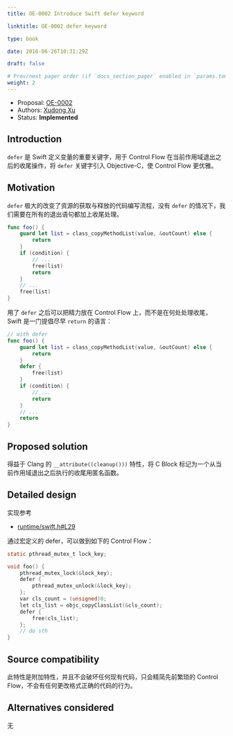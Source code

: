 ```yaml
---
title: OE-0002 Introduce Swift defer keyword

linktitle: OE-0002 defer keyword

type: book

date: 2016-06-26T10:31:29Z

draft: false

# Prev/next pager order (if `docs_section_pager` enabled in `params.toml`)
weight: 2
---
```


* Proposal: [OE-0002](https://github.com/0xxd0/objc-evolution/blob/master/proposal/0002-introduce-swift-defer.md)
* Authors: [Xudong Xu](https://github.com/0xxd0)
* Status: **Implemented**

## Introduction

`defer` 是 Swift 定义变量的重要关键字，用于 Control Flow 在当前作用域退出之后的收尾操作，将 `defer` 关键字引入 Objective-C，使 Control Flow 更优雅。 

## Motivation

`defer` 极大的改变了资源的获取与释放的代码编写流程，没有 `defer` 的情况下，我们需要在所有的退出语句都加上收尾处理。

```swift
func foo() {
    guard let list = class_copyMethodList(value, &outCount) else {
        return
    }
    if (condition) {
        // ...
        free(list)
        return
    }
    // ...
    free(list)  
}
```

用了 `defer` 之后可以把精力放在 Control Flow 上，而不是在何处处理收尾，Swift 是一门提倡尽早 `return` 的语言：

```swift
// with defer
func foo() {
    guard let list = class_copyMethodList(value, &outCount) else {
        return
    }
    defer {
        free(list)
    }
    if (condition) {
        // ...
        return
    }
    // ...
    return 
}
```

## Proposed solution

得益于 Clang 的 `__attribute((cleanup()))` 特性，将 C Block 标记为一个从当前作用域退出之后执行的收尾用匿名函数。

## Detailed design

实现参考

- [runtime/swift.h#L29](https://github.com/0xxd0/objc-evolution/blob/75e73c073dab38d3f464b4bc12dc317b4a247ff1/runtime/swift.h#L29)

通过宏定义的 defer，可以做到如下的 Control Flow：

```c
static pthread_mutex_t lock_key;

void foo() {
    pthread_mutex_lock(&lock_key);
    defer {
        pthread_mutex_unlock(&lock_key);
    };
    var cls_count = (unsigned)0;
    let cls_list = objc_copyClassList(&cls_count);
    defer {
        free(cls_list);
    };
    // do sth
}
```

## Source compatibility

此特性是附加特性，并且不会破坏任何现有代码，只会精简先前繁琐的 Control Flow，不会有任何更改格式正确的代码的行为。 

## Alternatives considered

无